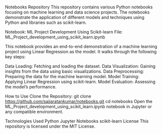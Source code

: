 Notebooks Repository
This repository contains various Python notebooks focusing on machine learning and data science projects. The notebooks demonstrate the application of different models and techniques using Python and libraries such as scikit-learn.

Notebook: ML Project Development Using Scikit-learn
File: ML_Project_development_using_scikit_learn.ipynb

This notebook provides an end-to-end demonstration of a machine learning project using Linear Regression as the model. It walks through the following key steps:

Data Loading: Fetching and loading the dataset.
Data Visualization: Gaining insights from the data using basic visualizations.
Data Preprocessing: Preparing the data for the machine learning model.
Model Training: Applying Linear Regression using scikit-learn.
Model Evaluation: Assessing the model’s performance.

How to Use
Clone the Repository:
git clone https://github.com/sajjaratankumar/notebooks.git
cd notebooks
Open the ML_Project_development_using_scikit_learn.ipynb notebook in Jupyter or any compatible environment.

Technologies Used
Python
Jupyter Notebooks
scikit-learn
License
This repository is licensed under the MIT License.
